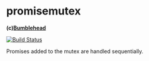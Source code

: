 promisemutex
============
**(c)[Bumblehead][0]**

[![Build Status](https://travis-ci.org/iambumblehead/promisemutex.svg?branch=master)](https://travis-ci.org/iambumblehead/promisemutex)

Promises added to the mutex are handled sequentially.


[0]: http://www.bumblehead.com "bumblehead"
